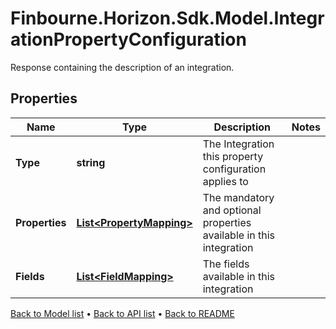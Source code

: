 # Finbourne.Horizon.Sdk.Model.IntegrationPropertyConfiguration
Response containing the description of an integration.

## Properties

Name | Type | Description | Notes
------------ | ------------- | ------------- | -------------
**Type** | **string** | The Integration this property configuration applies to | 
**Properties** | [**List&lt;PropertyMapping&gt;**](PropertyMapping.md) | The mandatory and optional properties available in this integration | 
**Fields** | [**List&lt;FieldMapping&gt;**](FieldMapping.md) | The fields available in this integration | 

[Back to Model list](../README.md#documentation-for-models) &#8226; [Back to API list](../README.md#documentation-for-api-endpoints) &#8226; [Back to README](../README.md)

